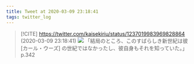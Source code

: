 ```yaml
---
title: Tweet at 2020-03-09 23:18:41
tags: twitter_log
---
```


> [!CITE] https://twitter.com/kaisekiriu/status/1237019983969828864 (2020-03-09 23:18:41)
> ![](https://twitter.com/kaisekiriu/status/1237019983969828864)
> 「結局のところ、このすばらしき新世紀は彼 [カール・ウーズ] の世紀ではなかったし、彼自身もそれを知っていた。」p.342
